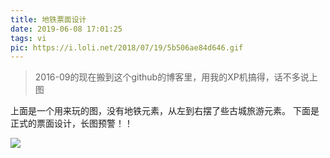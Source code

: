 ```yaml
---
title: 地铁票面设计
date: 2019-06-08 17:01:25
tags: vi
pic: https://i.loli.net/2018/07/19/5b506ae84d646.gif
---
```

> 2016-09的现在搬到这个github的博客里，用我的XP机搞得，话不多说上图

上面是一个用来玩的图，没有地铁元素，从左到右摆了些古城旅游元素。
下面是正式的票面设计，长图预警！！

![](https://i.loli.net/2018/07/19/5b506b4f65c3b.jpg)
